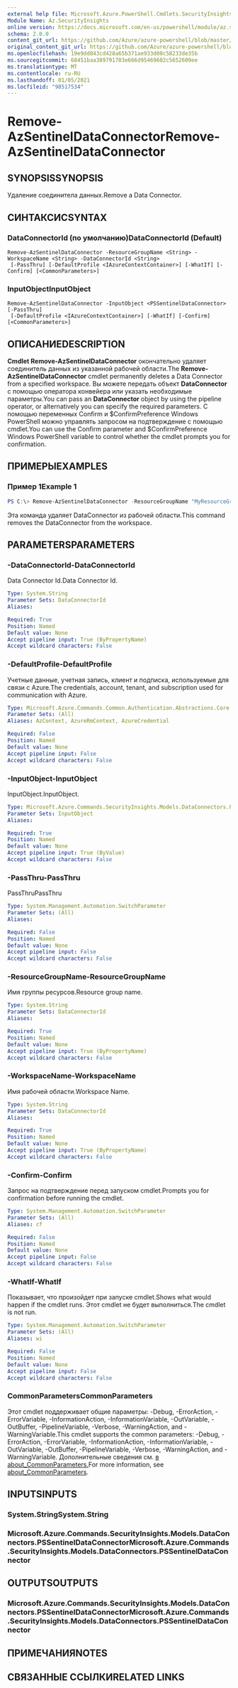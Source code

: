 ```yaml
---
external help file: Microsoft.Azure.PowerShell.Cmdlets.SecurityInsights.dll-Help.xml
Module Name: Az.SecurityInsights
online version: https://docs.microsoft.com/en-us/powershell/module/az.securityinsights/remove-azsentineldataconnector
schema: 2.0.0
content_git_url: https://github.com/Azure/azure-powershell/blob/master/src/SecurityInsights/SecurityInsights/help/Remove-AzSentinelDataConnector.md
original_content_git_url: https://github.com/Azure/azure-powershell/blob/master/src/SecurityInsights/SecurityInsights/help/Remove-AzSentinelDataConnector.md
ms.openlocfilehash: 19e9dd843cd428a65b371ae933d00c58233de35b
ms.sourcegitcommit: 68451baa389791703e666d95469602c5652609ee
ms.translationtype: MT
ms.contentlocale: ru-RU
ms.lasthandoff: 01/05/2021
ms.locfileid: "98517534"
---
```

# <span data-ttu-id="cb28b-101">Remove-AzSentinelDataConnector</span><span class="sxs-lookup"><span data-stu-id="cb28b-101">Remove-AzSentinelDataConnector</span></span>

## <span data-ttu-id="cb28b-102">SYNOPSIS</span><span class="sxs-lookup"><span data-stu-id="cb28b-102">SYNOPSIS</span></span>
<span data-ttu-id="cb28b-103">Удаление соединитела данных.</span><span class="sxs-lookup"><span data-stu-id="cb28b-103">Remove a Data Connector.</span></span>

## <span data-ttu-id="cb28b-104">СИНТАКСИС</span><span class="sxs-lookup"><span data-stu-id="cb28b-104">SYNTAX</span></span>

### <span data-ttu-id="cb28b-105">DataConnectorId (по умолчанию)</span><span class="sxs-lookup"><span data-stu-id="cb28b-105">DataConnectorId (Default)</span></span>
```
Remove-AzSentinelDataConnector -ResourceGroupName <String> -WorkspaceName <String> -DataConnectorId <String>
 [-PassThru] [-DefaultProfile <IAzureContextContainer>] [-WhatIf] [-Confirm] [<CommonParameters>]
```

### <span data-ttu-id="cb28b-106">InputObject</span><span class="sxs-lookup"><span data-stu-id="cb28b-106">InputObject</span></span>
```
Remove-AzSentinelDataConnector -InputObject <PSSentinelDataConnector> [-PassThru]
 [-DefaultProfile <IAzureContextContainer>] [-WhatIf] [-Confirm] [<CommonParameters>]
```

## <span data-ttu-id="cb28b-107">ОПИСАНИЕ</span><span class="sxs-lookup"><span data-stu-id="cb28b-107">DESCRIPTION</span></span>
<span data-ttu-id="cb28b-108">**Cmdlet Remove-AzSentinelDataConnector** окончательно удаляет соединитель данных из указанной рабочей области.</span><span class="sxs-lookup"><span data-stu-id="cb28b-108">The **Remove-AzSentinelDataConnector** cmdlet permanently deletes a Data Connector from a specified workspace.</span></span>
<span data-ttu-id="cb28b-109">Вы можете передать объект **DataConnector** с помощью оператора конвейера или указать необходимые параметры.</span><span class="sxs-lookup"><span data-stu-id="cb28b-109">You can pass an **DataConnector** object by using the pipeline operator, or alternatively you can specify the required parameters.</span></span>
<span data-ttu-id="cb28b-110">С помощью переменных Confirm и $ConfirmPreference Windows PowerShell можно управлять запросом на подтверждение с помощью cmdlet.</span><span class="sxs-lookup"><span data-stu-id="cb28b-110">You can use the Confirm parameter and $ConfirmPreference Windows PowerShell variable to control whether the cmdlet prompts you for confirmation.</span></span>

## <span data-ttu-id="cb28b-111">ПРИМЕРЫ</span><span class="sxs-lookup"><span data-stu-id="cb28b-111">EXAMPLES</span></span>

### <span data-ttu-id="cb28b-112">Пример 1</span><span class="sxs-lookup"><span data-stu-id="cb28b-112">Example 1</span></span>
```powershell
PS C:\> Remove-AzSentinelDataConnector -ResourceGroupName "MyResourceGroup" -WorkspaceName "MyWorkspaceName" -DataConnectorId "MyDataConnectorId"
```

<span data-ttu-id="cb28b-113">Эта команда удаляет DataConnector из рабочей области.</span><span class="sxs-lookup"><span data-stu-id="cb28b-113">This command removes the DataConnector from the workspace.</span></span>

## <span data-ttu-id="cb28b-114">PARAMETERS</span><span class="sxs-lookup"><span data-stu-id="cb28b-114">PARAMETERS</span></span>

### <span data-ttu-id="cb28b-115">-DataConnectorId</span><span class="sxs-lookup"><span data-stu-id="cb28b-115">-DataConnectorId</span></span>
<span data-ttu-id="cb28b-116">Data Connector Id.</span><span class="sxs-lookup"><span data-stu-id="cb28b-116">Data Connector Id.</span></span>

```yaml
Type: System.String
Parameter Sets: DataConnectorId
Aliases:

Required: True
Position: Named
Default value: None
Accept pipeline input: True (ByPropertyName)
Accept wildcard characters: False
```

### <span data-ttu-id="cb28b-117">-DefaultProfile</span><span class="sxs-lookup"><span data-stu-id="cb28b-117">-DefaultProfile</span></span>
<span data-ttu-id="cb28b-118">Учетные данные, учетная запись, клиент и подписка, используемые для связи с Azure.</span><span class="sxs-lookup"><span data-stu-id="cb28b-118">The credentials, account, tenant, and subscription used for communication with Azure.</span></span>

```yaml
Type: Microsoft.Azure.Commands.Common.Authentication.Abstractions.Core.IAzureContextContainer
Parameter Sets: (All)
Aliases: AzContext, AzureRmContext, AzureCredential

Required: False
Position: Named
Default value: None
Accept pipeline input: False
Accept wildcard characters: False
```

### <span data-ttu-id="cb28b-119">-InputObject</span><span class="sxs-lookup"><span data-stu-id="cb28b-119">-InputObject</span></span>
<span data-ttu-id="cb28b-120">InputObject.</span><span class="sxs-lookup"><span data-stu-id="cb28b-120">InputObject.</span></span>

```yaml
Type: Microsoft.Azure.Commands.SecurityInsights.Models.DataConnectors.PSSentinelDataConnector
Parameter Sets: InputObject
Aliases:

Required: True
Position: Named
Default value: None
Accept pipeline input: True (ByValue)
Accept wildcard characters: False
```

### <span data-ttu-id="cb28b-121">-PassThru</span><span class="sxs-lookup"><span data-stu-id="cb28b-121">-PassThru</span></span>
<span data-ttu-id="cb28b-122">PassThru</span><span class="sxs-lookup"><span data-stu-id="cb28b-122">PassThru</span></span>

```yaml
Type: System.Management.Automation.SwitchParameter
Parameter Sets: (All)
Aliases:

Required: False
Position: Named
Default value: None
Accept pipeline input: False
Accept wildcard characters: False
```

### <span data-ttu-id="cb28b-123">-ResourceGroupName</span><span class="sxs-lookup"><span data-stu-id="cb28b-123">-ResourceGroupName</span></span>
<span data-ttu-id="cb28b-124">Имя группы ресурсов.</span><span class="sxs-lookup"><span data-stu-id="cb28b-124">Resource group name.</span></span>

```yaml
Type: System.String
Parameter Sets: DataConnectorId
Aliases:

Required: True
Position: Named
Default value: None
Accept pipeline input: True (ByPropertyName)
Accept wildcard characters: False
```

### <span data-ttu-id="cb28b-125">-WorkspaceName</span><span class="sxs-lookup"><span data-stu-id="cb28b-125">-WorkspaceName</span></span>
<span data-ttu-id="cb28b-126">Имя рабочей области.</span><span class="sxs-lookup"><span data-stu-id="cb28b-126">Workspace Name.</span></span>

```yaml
Type: System.String
Parameter Sets: DataConnectorId
Aliases:

Required: True
Position: Named
Default value: None
Accept pipeline input: True (ByPropertyName)
Accept wildcard characters: False
```

### <span data-ttu-id="cb28b-127">-Confirm</span><span class="sxs-lookup"><span data-stu-id="cb28b-127">-Confirm</span></span>
<span data-ttu-id="cb28b-128">Запрос на подтверждение перед запуском cmdlet.</span><span class="sxs-lookup"><span data-stu-id="cb28b-128">Prompts you for confirmation before running the cmdlet.</span></span>

```yaml
Type: System.Management.Automation.SwitchParameter
Parameter Sets: (All)
Aliases: cf

Required: False
Position: Named
Default value: None
Accept pipeline input: False
Accept wildcard characters: False
```

### <span data-ttu-id="cb28b-129">-WhatIf</span><span class="sxs-lookup"><span data-stu-id="cb28b-129">-WhatIf</span></span>
<span data-ttu-id="cb28b-130">Показывает, что произойдет при запуске cmdlet.</span><span class="sxs-lookup"><span data-stu-id="cb28b-130">Shows what would happen if the cmdlet runs.</span></span>
<span data-ttu-id="cb28b-131">Этот cmdlet не будет выполниться.</span><span class="sxs-lookup"><span data-stu-id="cb28b-131">The cmdlet is not run.</span></span>

```yaml
Type: System.Management.Automation.SwitchParameter
Parameter Sets: (All)
Aliases: wi

Required: False
Position: Named
Default value: None
Accept pipeline input: False
Accept wildcard characters: False
```

### <span data-ttu-id="cb28b-132">CommonParameters</span><span class="sxs-lookup"><span data-stu-id="cb28b-132">CommonParameters</span></span>
<span data-ttu-id="cb28b-133">Этот cmdlet поддерживает общие параметры: -Debug, -ErrorAction, -ErrorVariable, -InformationAction, -InformationVariable, -OutVariable, -OutBuffer, -PipelineVariable, -Verbose, -WarningAction, and -WarningVariable.</span><span class="sxs-lookup"><span data-stu-id="cb28b-133">This cmdlet supports the common parameters: -Debug, -ErrorAction, -ErrorVariable, -InformationAction, -InformationVariable, -OutVariable, -OutBuffer, -PipelineVariable, -Verbose, -WarningAction, and -WarningVariable.</span></span> <span data-ttu-id="cb28b-134">Дополнительные сведения см. [в about_CommonParameters.](http://go.microsoft.com/fwlink/?LinkID=113216)</span><span class="sxs-lookup"><span data-stu-id="cb28b-134">For more information, see [about_CommonParameters](http://go.microsoft.com/fwlink/?LinkID=113216).</span></span>

## <span data-ttu-id="cb28b-135">INPUTS</span><span class="sxs-lookup"><span data-stu-id="cb28b-135">INPUTS</span></span>

### <span data-ttu-id="cb28b-136">System.String</span><span class="sxs-lookup"><span data-stu-id="cb28b-136">System.String</span></span>
### <span data-ttu-id="cb28b-137">Microsoft.Azure.Commands.SecurityInsights.Models.DataConnectors.PSSentinelDataConnector</span><span class="sxs-lookup"><span data-stu-id="cb28b-137">Microsoft.Azure.Commands.SecurityInsights.Models.DataConnectors.PSSentinelDataConnector</span></span>
## <span data-ttu-id="cb28b-138">OUTPUTS</span><span class="sxs-lookup"><span data-stu-id="cb28b-138">OUTPUTS</span></span>

### <span data-ttu-id="cb28b-139">Microsoft.Azure.Commands.SecurityInsights.Models.DataConnectors.PSSentinelDataConnector</span><span class="sxs-lookup"><span data-stu-id="cb28b-139">Microsoft.Azure.Commands.SecurityInsights.Models.DataConnectors.PSSentinelDataConnector</span></span>
## <span data-ttu-id="cb28b-140">ПРИМЕЧАНИЯ</span><span class="sxs-lookup"><span data-stu-id="cb28b-140">NOTES</span></span>

## <span data-ttu-id="cb28b-141">СВЯЗАННЫЕ ССЫЛКИ</span><span class="sxs-lookup"><span data-stu-id="cb28b-141">RELATED LINKS</span></span>
